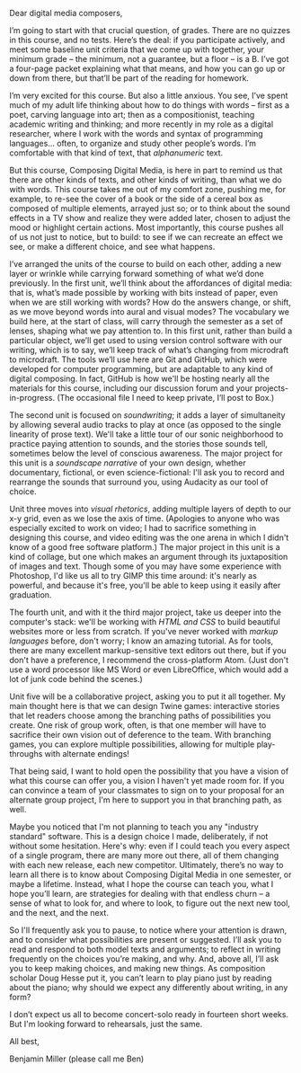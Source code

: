 Dear digital media composers,

I’m going to start with that crucial question, of grades. There are no quizzes in this course, and no tests. Here’s the deal: if you participate actively, and meet some baseline unit criteria that we come up with together, your minimum grade – the minimum, not a guarantee, but a floor – is a B. I’ve got a four-page packet explaining what that means, and how you can go up or down from there, but that’ll be part of the reading for homework.

I’m very excited for this course. But also a little anxious. You see, I’ve spent much of my adult life thinking about how to do things with words – first as a poet, carving language into art; then as a compositionist, teaching academic writing and thinking; and more recently in my role as a digital researcher, where I work with the words and syntax of programming languages... often, to organize and study other people’s words. I’m comfortable with that kind of text, that *alphanumeric* text.

But this course, Composing Digital Media, is here in part to remind us that there are other kinds of texts, and other kinds of writing, than what we do with words. This course takes me out of my comfort zone, pushing me, for example, to re-see the cover of a book or the side of a cereal box as composed of multiple elements, arrayed just so; or to think about the sound effects in a TV show and realize they were added later, chosen to adjust the mood or highlight certain actions. Most importantly, this course pushes all of us not just to notice, but to build: to see if we can recreate an effect we see, or make a different choice, and see what happens.

I’ve arranged the units of the course to build on each other, adding a new layer or wrinkle while carrying forward something of what we’d done previously. In the first unit, we’ll think about the affordances of digital media: that is, what’s made possible by working with bits instead of paper, even when we are still working with words? How do the answers change, or shift, as we move beyond words into aural and visual modes? The vocabulary we build here, at the start of class, will carry through the semester as a set of lenses, shaping what we pay attention to. In this first unit, rather than build a particular object, we’ll get used to using version control software with our writing, which is to say, we’ll keep track of what’s changing from microdraft to microdraft. The tools we’ll use here are Git and GitHub, which were developed for computer programming, but are adaptable to any kind of digital composing. In fact, GitHub is how we'll be hosting nearly all the materials for this course, including our discussion forum and your projects-in-progress. (The occasional file I need to keep private, I’ll post to Box.)

The second unit is focused on *soundwriting*; it adds a layer of simultaneity by allowing several audio tracks to play at once (as opposed to the single linearity of prose text). We'll take a little tour of our sonic neighborhood to practice paying attention to sounds, and the stories those sounds tell, sometimes below the level of conscious awareness. The major project for this unit is a *soundscape narrative* of your own design, whether documentary, fictional, or even science-fictional: I'll ask you to record and rearrange the sounds that surround you, using Audacity as our tool of choice.

Unit three moves into *visual rhetorics*, adding multiple layers of depth to our x-y grid, even as we lose the axis of time. (Apologies to anyone who was especially excited to work on video; I had to sacrifice something in designing this course, and video editing was the one arena in which I didn't know of a good free software platform.) The major project in this unit is a kind of collage, but one which makes an argument through its juxtaposition of images and text. Though some of you may have some experience with Photoshop, I'd like us all to try GIMP this time around: it's nearly as powerful, and because it's free, you'll be able to keep using it easily after graduation.

The fourth unit, and with it the third major project, take us deeper into the computer's stack: we'll be working with *HTML and CSS* to build beautiful websites more or less from scratch. If you've never worked with *markup languages* before, don't worry; I know an amazing tutorial. As for tools, there are many excellent markup-sensitive text editors out there, but if you don't have a preference, I recommend the cross-platform Atom. (Just don't use a word processor like MS Word or even LibreOffice, which would add a lot of junk code behind the scenes.)

Unit five will be a collaborative project, asking you to put it all together. My main thought here is that we can design Twine games: interactive stories that let readers choose among the branching paths of possibilities you create. One risk of group work, often, is that one member will have to sacrifice their own vision out of deference to the team. With branching games, you can explore multiple possibilities, allowing for multiple play-throughs with alternate endings!

That being said, I want to hold open the possibility that you have a vision of what this course can offer you, a vision I haven't yet made room for. If you can convince a team of your classmates to sign on to your proposal for an alternate group project, I'm here to support you in that branching path, as well.

Maybe you noticed that I'm not planning to teach you any "industry standard" software. This is a design choice I made, deliberately, if not without some hesitation. Here's why: even if I could teach you every aspect of a single program, there are many more out there, all of them changing with each new release, each new competitor. Ultimately, there’s no way to learn all there is to know about Composing Digital Media in one semester, or maybe a lifetime. Instead, what I hope the course can teach you, what I hope you’ll learn, are strategies for dealing with that endless churn – a sense of what to look for, and where to look, to figure out the next new tool, and the next, and the next.

So I'll frequently ask you to pause, to notice where your attention is drawn, and to consider what possibilities are present or suggested. I’ll ask you to read and respond to both model texts and arguments; to reflect in writing frequently on the choices you’re making, and why. And, above all, I’ll ask you to keep making choices, and making new things. As composition scholar Doug Hesse put it, you can’t learn to play piano just by reading about the piano; why should we expect any differently about writing, in any form?

I don’t expect us all to become concert-solo ready in fourteen short weeks. But I'm looking forward to rehearsals, just the same.

All best,

Benjamin Miller
(please call me Ben)

